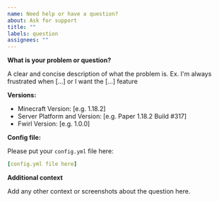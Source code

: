```yaml
---
name: Need help or have a question?
about: Ask for support
title: ""
labels: question
assignees: ""
---
```


**What is your problem or question?**

A clear and concise description of what the problem is. Ex. I'm always frustrated when [...] or I want the [...] feature

**Versions:**

-   Minecraft Version: [e.g. 1.18.2]
-   Server Platform and Version: [e.g. Paper 1.18.2 Build #317]
-   Fwirl Version: [e.g. 1.0.0]

**Config file:**

Please put your `config.yml` file here:

```yaml
[config.yml file here]
```

**Additional context**

Add any other context or screenshots about the question here.
